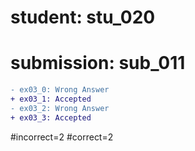 # student: stu_020
# submission: sub_011

```diff
- ex03_0: Wrong Answer
+ ex03_1: Accepted
- ex03_2: Wrong Answer
+ ex03_3: Accepted
```
#incorrect=2
#correct=2
